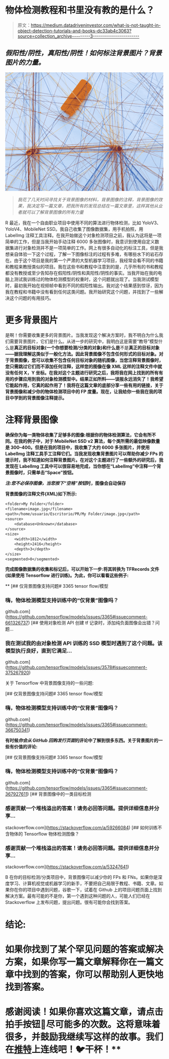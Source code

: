 # 物体检测教程和书里没有教的是什么？

> 原文：<https://medium.datadriveninvestor.com/what-is-not-taught-in-object-detection-tutorials-and-books-dc33ab4c3063?source=collection_archive---------3----------------------->

## *假阳性/阴性，真阳性/阴性！如何标注背景图片？背景图片的力量。*

![](img/9c79459c479d70a2d842b3588f044045.png)

> *我花了几天时间寻找关于背景图像的材料，背景图像的注释，背景图像的效果，我决定写一篇文章，把我所有的发现总结在一篇文章里，这样其他从业者就可以了解背景图像的所有力量*

R 最近，我在一个自由职业项目中使用不同的算法进行物体检测，比如 YoloV3、YoloV4、MobileNet SSD。我自己收集了图像数据集，用手机拍照，用 LabelImg 注释工具注释。在我开始做这个对象检测项目之前，我认为这将是一项简单的工作，但是当我开始手动注释 6000 多张图像时，我意识到使用自定义数据集进行对象检测并不是一项简单的工作。网上有很多自动化的标注工具，但是我想亲自体验一下这个过程，了解一下图像标注的过程有多难，有哪些水下的岩石存在。由于这个项目是我的第一个严肃的大型机器学习项目，我经常会看不同的书籍和教程来教授类似的项目。我在这些书和教程中注意到的是，几乎所有的书和教程都没有教授或至少告知存在假阳性/阴性和真阳性/阴性的事实。当我开始在我的电脑上测试我训练过的物体检测模型的权重时，这个问题就出现了。当我测试模型时，最初我开始在视频帧中看到不同的假阳性输出。我对这个结果感到惊讶，因为我在教程和书籍中没有看到任何这类问题。我开始研究这个问题，并找到了一些解决这个问题的有用技巧。

# **更多背景图片**

是啊！你需要收集更多的背景图片。当我发现这个解决方案时，我不明白为什么我们需要背景图片，它们是什么。从进一步的研究中，我明白这是需要“教导”模型什么是**真正的目标对象(一个你想要检测/分类的对象)和什么是**不是**真正的目标对象——据我理解这类似于一般化方法。因此背景图像不包含任何形式的目标对象。对于背景图像，您可以收集不包含任何目标对象的随机图像，当您注释背景图像时，您只需跳过它们而不添加任何注释，这样您的图像在像 XML 这样的注释文件中就没有任何 X，Y 坐标。在我对这个主题进行研究之后，我将我在网上找到的所有有用的步骤应用到我的对象检测模型中。结果正如所料——误报永远消失了！我希望它能起作用，它真的起作用了！我将在这篇文章的底部分享一些有用的链接，关于背景图像和减少你的物体检测项目中的 FP 度量。现在，让我给你一些我在我的项目中学到的背景图像注释提示。**

# **注释背景图像**

**确保你为每一类物体收集了足够多的图像:根据你的物体检测算法，它会有所不同。在我的例子中，对于 MobileNet SSD v2 算法，每个类所需的最低映像数量是 300–400。但是在我的项目中，我收集了大约 6000 多张图片，并使用 LabelImg 注释工具手工注释它们。当我发现收集背景图片可以帮助你减少 FPs 的提示时，我不知道如何注释背景图片。在对这个主题进行了一些额外的研究后，我发现在 LabelImg 工具中可以很容易地完成，当你想在“LabelImg”中注释一个背景图像时，只需单击“Space”按钮。**

***注:您不必保存图像，当您按下“空格”按钮*时，图像会自动保存**

**背景图像的注释文件(XML)如下所示:**

```
<folder>My Folder</folder>
<filename>image.jpg</filename>
<path>/home/usuario/Escritorio/PR/My Folder/image.jpg</path>
<source>
	<database>Unknown</database>
</source>
<size>
	<width>1812</width>
	<height>2416</height>
	<depth>3</depth>
</size>
<segmented>0</segmented>
```

**完成图像数据集的收集和标记后，可以开始下一步:将其转换为 TFRecords 文件(如果使用 Tensorflow 进行训练)。为此，你可以看看这些例子:**

**[](https://github.com/tensorflow/models/issues/3365#issuecomment-661326737) [## 仅背景图像支持问题# 3365 tensor flow/模型

### 嗨，物体检测模型支持训练中的“仅背景”图像吗？

github.com](https://github.com/tensorflow/models/issues/3365#issuecomment-661326737) [](https://github.com/tensorflow/models/issues/3578#issuecomment-375267920) [## 使用对象检测 API 创建 tf 记录时，添加纯负面图像会出错？问题…

### 我在测试我的由对象检测 API 训练的 SSD 模型时遇到了这个问题。该模型执行良好，直到它满足…

github.com](https://github.com/tensorflow/models/issues/3578#issuecomment-375267920) 

关于 Tensorflow 中背景图像支持的一些问题:

[](https://github.com/tensorflow/models/issues/3365#issuecomment-366750341) [## 仅背景图像支持问题# 3365 tensor flow/模型

### 嗨，物体检测模型支持训练中的“仅背景”图像吗？

github.com](https://github.com/tensorflow/models/issues/3365#issuecomment-366750341) 

**有时候*你会从 GitHub 回购发行页面*的评论中了解到很多东西。关于背景图片的一些有价值的评论:**

[](https://github.com/tensorflow/models/issues/3365#issuecomment-367927611) [## 仅背景图像支持问题# 3365 tensor flow/模型

### 嗨，物体检测模型支持训练中的“仅背景”图像吗？

github.com](https://github.com/tensorflow/models/issues/3365#issuecomment-367927611) [](https://stackoverflow.com/a/59266084) [## 背景图像中的一类目标检测

### 感谢贡献一个堆栈溢出的答案！请务必回答问题。提供详细信息并分享…

stackoverflow.com](https://stackoverflow.com/a/59266084) [](https://stackoverflow.com/a/53247641) [## 如何训练不含物体的 Tensorflow 物体检测图像？

### 感谢贡献一个堆栈溢出的答案！请务必回答问题。提供详细信息并分享…

stackoverflow.com](https://stackoverflow.com/a/53247641) 

B 在你的目标检测/分类项目中，背景图像可以减少你的 FPs 和 FNs。如果你是深度学习、计算机视觉或机器学习的新手，不要把自己局限于教程、书籍、文章。如果你在你的项目中遇到问题，谷歌一下，试着在 Github 上的项目问题页面上找到解决方案。最有可能的不是你，第一个遇到这种问题的人，可能人们已经在 Stackoverflow 上发布问题，提出问题。很有可能你会找到答案。

# 结论:

# 如果你找到了某个罕见问题的答案或解决方案，如果你写一篇文章解释你在一篇文章中找到的答案，你可以帮助别人更快地找到答案。

# 感谢阅读！如果你喜欢这篇文章，请点击拍手按钮👏尽可能多的次数。这将意味着很多，并鼓励我继续写这样的故事。我们在[推特](http://twitter.com/@iamjelal)上连线吧！🐦干杯！**